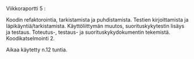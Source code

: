 Viikkoraportti 5 :


Koodin refaktorointia, tarkistamista ja puhdistamista.
Testien kirjoittamista ja läpikäyntiä/tarkistamista.
Käyttöliittymän muutos, suorituskykytestin lisäys ja testaus.
Toteutus-, testaus- ja suorituskykydokumentin tekemistä.
Koodikatselmointi 2.

Aikaa käytetty n.12 tuntia.

